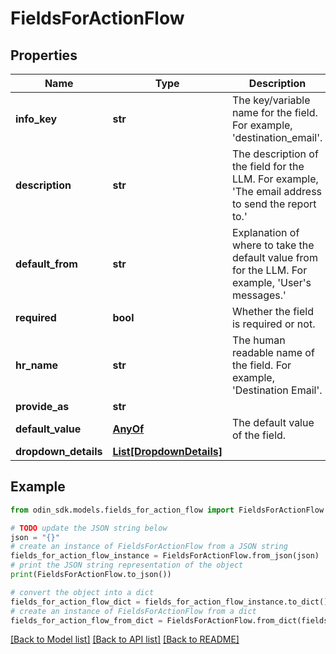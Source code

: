 # FieldsForActionFlow


## Properties

Name | Type | Description | Notes
------------ | ------------- | ------------- | -------------
**info_key** | **str** | The key/variable name for the field. For example, &#39;destination_email&#39;. | 
**description** | **str** | The description of the field for the LLM. For example, &#39;The email address to send the report to.&#39; | 
**default_from** | **str** | Explanation of where to take the default value from for the LLM. For example, &#39;User&#39;s messages.&#39; | 
**required** | **bool** | Whether the field is required or not. | 
**hr_name** | **str** | The human readable name of the field. For example, &#39;Destination Email&#39;. | 
**provide_as** | **str** |  | [optional] 
**default_value** | [**AnyOf**](AnyOf.md) | The default value of the field. | [optional] 
**dropdown_details** | [**List[DropdownDetails]**](DropdownDetails.md) |  | [optional] 

## Example

```python
from odin_sdk.models.fields_for_action_flow import FieldsForActionFlow

# TODO update the JSON string below
json = "{}"
# create an instance of FieldsForActionFlow from a JSON string
fields_for_action_flow_instance = FieldsForActionFlow.from_json(json)
# print the JSON string representation of the object
print(FieldsForActionFlow.to_json())

# convert the object into a dict
fields_for_action_flow_dict = fields_for_action_flow_instance.to_dict()
# create an instance of FieldsForActionFlow from a dict
fields_for_action_flow_from_dict = FieldsForActionFlow.from_dict(fields_for_action_flow_dict)
```
[[Back to Model list]](../README.md#documentation-for-models) [[Back to API list]](../README.md#documentation-for-api-endpoints) [[Back to README]](../README.md)



